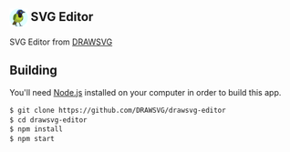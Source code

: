 ## <img src="https://github.com/DRAWSVG/drawsvg-editor/blob/main/build/jay-rond.png?raw=true" width="32px" align="center" alt="DRAWSVG icon"> SVG Editor

 SVG Editor from [DRAWSVG](https://drawsvg.org)


## Building

You'll need [Node.js](https://nodejs.org) installed on your computer in order to build this app.

```bash
$ git clone https://github.com/DRAWSVG/drawsvg-editor
$ cd drawsvg-editor
$ npm install
$ npm start

